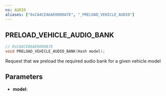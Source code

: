 ```yaml
---
ns: AUDIO
aliases: ["0xCA4CEA6AE0000A7E", "_PRELOAD_VEHICLE_AUDIO"]
---
```

## PRELOAD_VEHICLE_AUDIO_BANK

```c
// 0xCA4CEA6AE0000A7E
void PRELOAD_VEHICLE_AUDIO_BANK(Hash model);
```

Request that we preload the required audio bank for a given vehicle model

## Parameters
* **model**:
